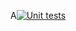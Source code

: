 A[![Unit tests](https://github.com/awais786/django-ses/actions/workflows/ci.yml/badge.svg)](https://github.com/awais786/django-ses/actions/workflows/ci.yml)